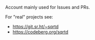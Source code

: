 Account mainly used for Issues and PRs.

For "real" projects see:
- https://git.sr.ht/~sqrtd
- https://codeberg.org/sqrtd
